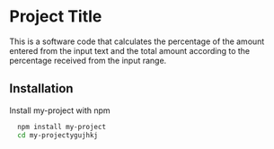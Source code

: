 
# Project Title

This is a software code that calculates the percentage of the amount entered from the input text and the total amount according to the percentage received from the input range.


## Installation

Install my-project with npm

```bash
  npm install my-project
  cd my-projectygujhkj
```
    